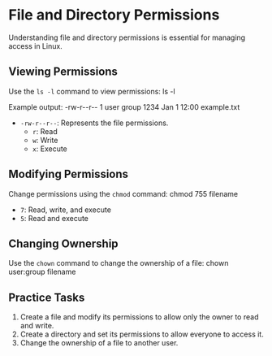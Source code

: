 # File and Directory Permissions
Understanding file and directory permissions is essential for managing access in Linux.

## Viewing Permissions
Use the `ls -l` command to view permissions:
ls -l

Example output:
-rw-r--r-- 1 user group 1234 Jan 1 12:00 example.txt

- `-rw-r--r--`: Represents the file permissions.
  - `r`: Read
  - `w`: Write
  - `x`: Execute

## Modifying Permissions
Change permissions using the `chmod` command:
chmod 755 filename

- `7`: Read, write, and execute
- `5`: Read and execute

## Changing Ownership
Use the `chown` command to change the ownership of a file:
chown user:group filename

## Practice Tasks
1. Create a file and modify its permissions to allow only the owner to read and write.
2. Create a directory and set its permissions to allow everyone to access it.
3. Change the ownership of a file to another user.
